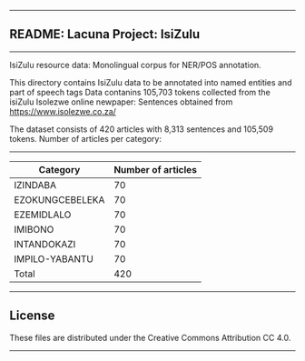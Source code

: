 ______________________________________________
## README: Lacuna Project: IsiZulu
______________________________________________
IsiZulu resource data: Monolingual corpus for NER/POS annotation.

This directory contains IsiZulu data to be annotated into named entities and part of speech tags
Data contanins 105,703 tokens collected from the isiZulu Isolezwe online newpaper:
Sentences obtained from https://www.isolezwe.co.za/

The dataset consists of 420 articles with 8,313 sentences and 105,509 tokens.
Number of articles per category:

-------------------------------
|Category | Number of articles|
|---------|-------------------|
|IZINDABA	  |		70   |
|EZOKUNGCEBELEKA |	70    |
|EZEMIDLALO	 |	70   |
|IMIBONO	 |	70   |
|INTANDOKAZI	 |	70   |
|IMPILO-YABANTU	 |	70   |
|         Total        | 420 |




______________________________________________

## License

These files are distributed under the Creative Commons Attribution CC 4.0. 

_______________________________________________

